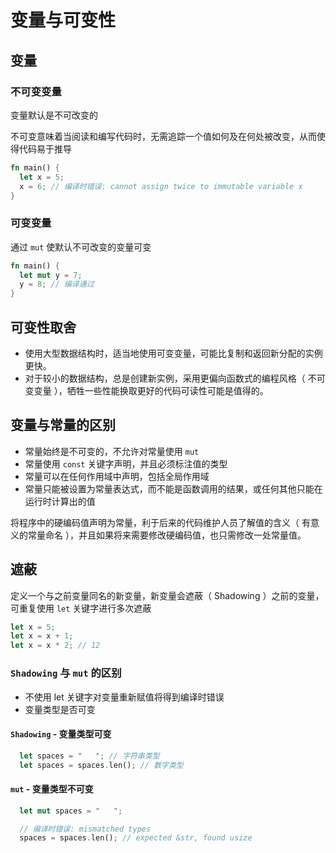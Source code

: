 # 变量与可变性

## 变量

### 不可变变量

变量默认是不可改变的

不可变意味着当阅读和编写代码时，无需追踪一个值如何及在何处被改变，从而使得代码易于推导

```rust
fn main() {
  let x = 5;
  x = 6; // 编译时错误: cannot assign twice to immutable variable x
}
```

### 可变变量

通过 `mut` 使默认不可改变的变量可变

```rust
fn main() {
  let mut y = 7;
  y = 8; // 编译通过
}
```

## 可变性取舍

- 使用大型数据结构时，适当地使用可变变量，可能比复制和返回新分配的实例更快。
- 对于较小的数据结构，总是创建新实例，采用更偏向函数式的编程风格（ 不可变变量 ），牺牲一些性能换取更好的代码可读性可能是值得的。

## 变量与常量的区别

- 常量始终是不可变的，不允许对常量使用 `mut`
- 常量使用 `const` 关键字声明，并且必须标注值的类型
- 常量可以在任何作用域中声明，包括全局作用域
- 常量只能被设置为常量表达式，而不能是函数调用的结果，或任何其他只能在运行时计算出的值

将程序中的硬编码值声明为常量，利于后来的代码维护人员了解值的含义（ 有意义的常量命名 ），并且如果将来需要修改硬编码值，也只需修改一处常量值。

## 遮蔽

定义一个与之前变量同名的新变量，新变量会遮蔽（ Shadowing ）之前的变量，可重复使用 `let` 关键字进行多次遮蔽

```rust
let x = 5;
let x = x + 1;
let x = x * 2; // 12
```

### `Shadowing` 与 `mut` 的区别

- 不使用 let 关键字对变量重新赋值将得到编译时错误
- 变量类型是否可变

#### `Shadowing` - 变量类型可变

```rust
  let spaces = "   "; // 字符串类型
  let spaces = spaces.len(); // 数字类型
```

#### `mut` - 变量类型不可变

```rust
  let mut spaces = "   ";

  // 编译时错误: mismatched types
  spaces = spaces.len(); // expected &str, found usize
  ```
